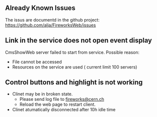 ## Already Known Issues
The issus are documentd in the github project:<br>
https://github.com/alja/FireworksWeb/issues

## Link in the service does not open event display

CmsShowWeb server failed to start from service. Possible reason:
 * File cannot be accessed 
 * Resources on the service are used ( current limit 100 servers)

## Control buttons and highlight is not working
* Clinet may be in broken state. 
   * Please send log file to fireworks@cern.ch
   * Reload the web page to restart client.
* Clinet atumatically disconnected after 10h idle time

